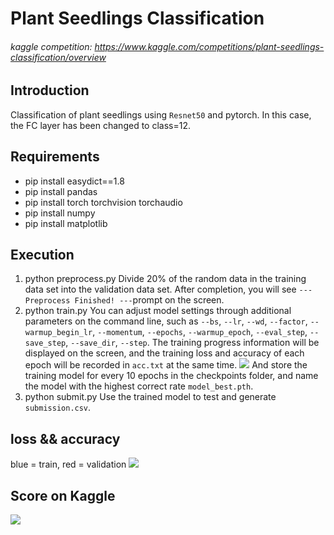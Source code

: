# Plant Seedlings Classification
###### kaggle competition: https://www.kaggle.com/competitions/plant-seedlings-classification/overview
## Introduction
Classification of plant seedlings using `Resnet50` and pytorch. In this case, the FC layer has been changed to class=12.

## Requirements
* pip install easydict==1.8
* pip install pandas
* pip install torch torchvision torchaudio
* pip install numpy
* pip install matplotlib
## Execution
1. python preprocess.py
Divide 20% of the random data in the training data set into the validation data set. After completion, you will see `---Preprocess Finished! ---`prompt on the screen.
3. python train.py
You can adjust model settings through additional parameters on the command line, such as `--bs`, `--lr`, `--wd`, `--factor`, `--warmup_begin_lr`, `--momentum`, `--epochs`, `--warmup_epoch`, `--eval_step`, `--save_step`, `--save_dir`, `--step`.
The training progress information will be displayed on the screen, and the training loss and accuracy of each epoch will be recorded in `acc.txt` at the same time.
![](https://hackmd.io/_uploads/Syas91ts3.png)
And store the training model for every 10 epochs in the checkpoints folder, and name the model with the highest correct rate `model_best.pth`.
3. python submit.py
Use the trained model to test and generate `submission.csv`.
## loss && accuracy
blue = train, red = validation
![](https://hackmd.io/_uploads/ryQPcmKoh.png)

## Score on Kaggle
![](https://hackmd.io/_uploads/BJQDuR_o2.png)
